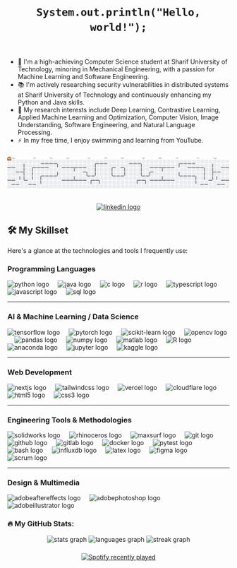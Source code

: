 <h1 align="center"><code>System.out.println("Hello, world!");</code></h1>

###

<p align="left"><br>

 - 🔭 I'm a high-achieving Computer Science student at Sharif University of Technology, minoring in Mechanical Engineering, with a passion for Machine Learning and Software Engineering.
 - 📚 I'm actively researching security vulnerabilities in distributed systems at Sharif University of Technology and continuously enhancing my Python and Java skills.
 - 🌱 My research interests include Deep Learning, Contrastive Learning, Applied Machine Learning and Optimization, Computer Vision, Image Understanding, Software Engineering, and Natural Language Processing.
 - ⚡ In my free time, I enjoy swimming and learning from YouTube.
</p>

###

<picture>
  <source media="(prefers-color-scheme: dark)" srcset="https://raw.githubusercontent.com/minhashemi/minhashemi/output/pacman-contribution-graph-dark.svg">
  <source media="(prefers-color-scheme: light)" srcset="https://raw.githubusercontent.com/minhashemi/minhashemi/output/pacman-contribution-graph.svg">
  <img alt="pacman contribution graph" src="https://raw.githubusercontent.com/minhashemi/minhashemi/output/pacman-contribution-graph.svg">
</picture>

###

<div align="center">
  <a href="https://linkedin.com/in/minhashemi" target="_blank">
    <img src="https://img.shields.io/static/v1?message=LinkedIn&logo=linkedin&label=&color=0077B5&logoColor=white&labelColor=&style=for-the-badge" height="25" alt="linkedin logo"  />
  </a>
  </div>

###
## 🛠️ My Skillset

Here's a glance at the technologies and tools I frequently use:

### **Programming Languages**
<p align="left">
  <img src="https://skillicons.dev/icons?i=py" height="40" alt="python logo"  />
  <img width="12" />
  <img src="https://cdn.jsdelivr.net/gh/devicons/devicon/icons/java/java-original.svg" height="40" alt="java logo"  />
  <img width="12" />
  <img src="https://cdn.jsdelivr.net/gh/devicons/devicon/icons/c/c-original.svg" height="40" alt="c logo"  />
  <img width="12" />
  <img src="https://cdn.jsdelivr.net/gh/devicons/devicon/icons/r/r-original.svg" height="40" alt="r logo"  />
  <img width="12" />
  <img src="https://cdn.simpleicons.org/typescript/3178C6" height="40" alt="typescript logo"  />
  <img width="12" />
  <img src="https://cdn.jsdelivr.net/gh/devicons/devicon/icons/javascript/javascript-original.svg" height="40" alt="javascript logo"  />
  <img width="12" />
  <img src="https://img.icons8.com/color/48/000000/sql.png" height="40" alt="sql logo"  /> </p>

---

### **AI & Machine Learning / Data Science**
<p align="left">
  <img src="https://cdn.jsdelivr.net/gh/devicons/devicon/icons/tensorflow/tensorflow-original.svg" height="40" alt="tensorflow logo"  />
  <img width="12" />
  <img src="https://cdn.jsdelivr.net/gh/devicons/devicon/icons/pytorch/pytorch-original.svg" height="40" alt="pytorch logo"  />
  <img width="12" />
  <img src="https://skillicons.dev/icons?i=sklearn" height="40" alt="scikit-learn logo"  /> <img width="12" />
  <img src="https://cdn.jsdelivr.net/gh/devicons/devicon/icons/opencv/opencv-original.svg" height="40" alt="opencv logo"  />
  <img width="12" />
  <img src="https://cdn.jsdelivr.net/gh/devicons/devicon/icons/pandas/pandas-original.svg" height="40" alt="pandas logo"  />
  <img width="12" />
  <img src="https://cdn.jsdelivr.net/gh/devicons/devicon/icons/numpy/numpy-original.svg" height="40" alt="numpy logo"  />
  <img width="12" />
  <img src="https://cdn.jsdelivr.net/gh/devicons/devicon/icons/matlab/matlab-original.svg" height="40" alt="matlab logo"  />
  <img width="12" />
  <img src="https://cdn.jsdelivr.net/gh/devicons/devicon/icons/r/r-original.svg" height="40" alt="R logo"  />
  <img width="12" />
  <img src="https://cdn.simpleicons.org/anaconda/44A833" height="40" alt="anaconda logo"  />
  <img width="12" />
  <img src="https://cdn.jsdelivr.net/gh/devicons/devicon/icons/jupyter/jupyter-original.svg" height="40" alt="jupyter logo"  />
  <img width="12" />
  <img src="https://cdn.simpleicons.org/kaggle/20BEFF" height="40" alt="kaggle logo"  />
</p>

---

### **Web Development**
<p align="left">
  <img src="https://cdn.jsdelivr.net/gh/devicons/devicon/icons/nextjs/nextjs-original.svg" height="40" alt="nextjs logo"  />
  <img width="12" />
  <img src="https://cdn.simpleicons.org/tailwindcss/06B6D4" height="40" alt="tailwindcss logo"  />
  <img width="12" />
  <img src="https://cdn.simpleicons.org/vercel/000000" height="40" alt="vercel logo"  />
  <img width="12" />
  <img src="https://cdn.simpleicons.org/cloudflare/F38020" height="40" alt="cloudflare logo"  /> <img width="12" />
  <img src="https://cdn.jsdelivr.net/gh/devicons/devicon/icons/html5/html5-original.svg" height="40" alt="html5 logo"  />
  <img width="12" />
  <img src="https://cdn.jsdelivr.net/gh/devicons/devicon/icons/css3/css3-original.svg" height="40" alt="css3 logo"  />
</p>

---

### **Engineering Tools & Methodologies**
<p align="left">
  <img src="https://static.cdnlogo.com/logos/s/96/solidworks.svg" height="40" alt="solidworks logo"  /> <img width="12" />
  <img src="https://img.icons8.com/color/48/000000/rhinoceros.png" height="40" alt="rhinoceros logo"  /> <img width="12" />
  <img src="https://static.cdnlogo.com/logos/b/25/bentley-1.svg" height="40" alt="maxsurf logo"  /> <img width="12" />
  <img src="https://cdn.simpleicons.org/git/F05032" height="40" alt="git logo"  />
  <img width="12" />
  <img src="https://cdn.simpleicons.org/github/181717" height="40" alt="github logo"  />
  <img width="12" />
  <img src="https://cdn.jsdelivr.net/gh/devicons/devicon/icons/gitlab/gitlab-original.svg" height="40" alt="gitlab logo"  />
  <img width="12" />
  <img src="https://skillicons.dev/icons?i=docker" height="40" alt="docker logo"  />
  <img width="12" />
  <img src="https://cdn.simpleicons.org/pytest/0A9EDC" height="40" alt="pytest logo"  />
  <img width="12" />
  <img src="https://skillicons.dev/icons?i=bash" height="40" alt="bash logo"  />
  <img width="12" />
  <img src="https://logo.svgcdn.com/d/influxdb-original.svg" height="40" alt="influxdb logo" /> <img width="12" />
  <img src="https://cdn.jsdelivr.net/gh/devicons/devicon/icons/latex/latex-original.svg" height="40" alt="latex logo"  />
  <img width="12" />
  <img src="https://cdn.simpleicons.org/figma/F24E1E" height="40" alt="figma logo"  />
  <img width="12" />
  <img src="https://img.icons8.com/ios-filled/50/000000/scrum-board.png" height="40" alt="scrum logo"  /> </p>

---

### **Design & Multimedia**
<p align="left">
  <img src="https://skillicons.dev/icons?i=ae" height="40" alt="adobeaftereffects logo"  />
  <img width="12" />
  <img src="https://skillicons.dev/icons?i=ps" height="40" alt="adobephotoshop logo"  />
  <img width="12" />
  <img src="https://skillicons.dev/icons?i=ai" height="40" alt="adobeillustrator logo"  />
</p>

###

<h3 align="left">🔥 My GitHub Stats:</h3>

<div align="center">
  <img src="https://github-readme-stats.vercel.app/api?username=minhashemi&hide_title=false&hide_rank=false&show_icons=true&include_all_commits=true&count_private=true&disable_animations=false&theme=dracula&locale=en&hide_border=true&order=1" height="150" alt="stats graph"  />
  <img src="https://github-readme-stats.vercel.app/api/top-langs?username=minhashemi&locale=en&hide_title=false&layout=compact&card_width=320&langs_count=5&theme=dracula&hide_border=true&order=2" height="150" alt="languages graph"  />
  <img src="https://streak-stats.demolab.com?user=minhashemi&locale=en&mode=daily&theme=dracula&hide_border=false&border_radius=5&order=3" height="150" alt="streak graph"  />
</div>

###

<div align="center">
  <a href="https://open.spotify.com/user/31lkae3ypstc6cw37inctcg2tj2a">
    <img src="https://spotify-recently-played-readme.vercel.app/api?user=31lkae3ypstc6cw37inctcg2tj2a&count=3&unique=true" alt="Spotify recently played"  />
  </a>
</div>
